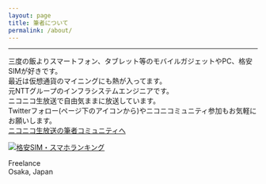 ```yaml
---
layout: page
title: 筆者について
permalink: /about/
---
```

---
三度の飯よりスマートフォン、タブレット等のモバイルガジェットやPC、格安SIMが好きです。  
最近は仮想通貨のマイニングにも熱が入ってます。  
元NTTグループのインフラシステムエンジニアです。  
ニコニコ生放送で自由気ままに放送しています。  
Twitterフォロー(ページ下のアイコンから)やニコニコミュニティ参加もお気軽にお願いします。   
[ニコニコ生放送の筆者コミュニティへ](http://com.nicovideo.jp/community/co1136215/)  

[<img src="https://blog.with2.net/img/banner/c/banner_1/br_c_1081_1.gif" title="格安SIM・スマホランキング">](//blog.with2.net/link/?1941652:1081)  

Freelance  
Osaka, Japan
